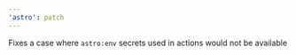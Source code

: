 ```yaml
---
'astro': patch
---
```


Fixes a case where `astro:env` secrets used in actions would not be available
